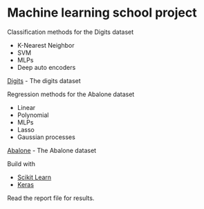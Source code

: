 # Machine learning school project 

Classification methods for the Digits dataset

* K-Nearest Neighbor
* SVM
* MLPs
* Deep auto encoders

[Digits](http://archive.ics.uci.edu/ml/datasets/Pen-Based+Recognition+of+Handwritten+Digits) - The digits dataset


Regression methods for the Abalone dataset

* Linear
* Polynomial
* MLPs
* Lasso
* Gaussian processes

[Abalone](http://archive.ics.uci.edu/ml/datasets/Abalone) - The Abalone dataset

Build with
* [Scikit Learn](http://scikit-learn.org/)
* [Keras](https://keras.io/)

Read the report file for results.
